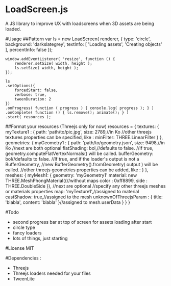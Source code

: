 # LoadScreen.js
A JS library to improve UX with loadscreens when 3D assets are being loaded.

#Usage
##Pattern
    var ls = new LoadScreen( renderer, { 
    	type: 'circle', 
    	background: 'darkslategrey', 
    	textInfo: [ 'Loading assets', 'Creating objects' ],
    	percentInfo: false 
    });
    
    window.addEventListener( 'resize', function () { 
    	renderer.setSize( width, height ); 
    	ls.setSize( width, height ); 
    });
    
    ls
    .setOptions({ 
        forcedStart: false, 
        verbose: true, 
        tweenDuration: 2 
    })
    .onProgress( function ( progress ) { console.log( progress ); } )
    .onComplete( function () { ls.remove(); animate(); } )
    .start( resources );
##Format your resources
(Threejs only for now)
    resources = {
        textures: {
            myTexture1 : { 
                path: 'path/to/pic.jpg',
                size: 2789,//in Ko
                //other threejs textures properties can be specified, like :
                minFilter: THREE.LinearFilter
            }
        },
        geometries: {
            myGeometry1 : {
                path: 'path/to/geometry.json',
                size: 9498,//in Ko
                //next are both optional
                flatShading: bol,//defaults to false. 
                //If true, geometry.computeFlatVertexNormals() will be called.
                bufferGeometry: bol//defaults to false. 
                //If true, and if the loader's output is not a BufferGeometry, 
                //new BufferGeometry().fromGeometry( output ) will be called.
                //other threejs geometries properties can be added, like : 
            }
        },
        meshes: {
            myMesh1: {
                geometry: 'myGeometry1'
                material: new THREE.MeshPhongMaterial({//without maps
                    color : 0xff8899, 
                    side : THREE.DoubleSide 
                }),
                //next are optional
                //specify any other threejs meshes or materials properties 
                map: 'myTexture1',//assigned to material
                castShadow: true,//assigned to the mesh
                unknownOfThreejsParam : { 
                    title: 'blabla', 
                    content: 'blabla' 
                }//assigned to mesh.userData
            }
        }
    }

#Todo
* second progress bar at top of screen for assets loading after start
* circle type
* fancy loaders
* lots of things, just starting

#License
MIT

#Dependencies : 
* Threejs
* Threejs loaders needed for your files
* TweenLite
